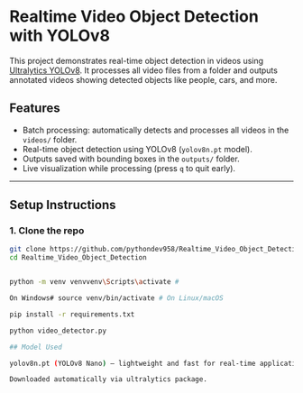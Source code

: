# Realtime Video Object Detection with YOLOv8

This project demonstrates real-time object detection in videos using [Ultralytics YOLOv8](https://github.com/ultralytics/ultralytics). It processes all video files from a folder and outputs annotated videos showing detected objects like people, cars, and more.

## Features

- Batch processing: automatically detects and processes all videos in the `videos/` folder.
- Real-time object detection using YOLOv8 (`yolov8n.pt` model).
- Outputs saved with bounding boxes in the `outputs/` folder.
- Live visualization while processing (press `q` to quit early).

---
##  Setup Instructions

### 1. Clone the repo

```bash
git clone https://github.com/pythondev958/Realtime_Video_Object_Detection.git
cd Realtime_Video_Object_Detection


python -m venv venvvenv\Scripts\activate #

On Windows# source venv/bin/activate # On Linux/macOS

pip install -r requirements.txt

python video_detector.py

## Model Used

yolov8n.pt (YOLOv8 Nano) – lightweight and fast for real-time applications.

Downloaded automatically via ultralytics package.
